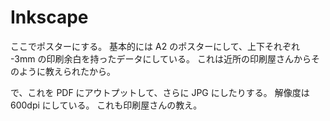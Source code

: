 # Inkscape

ここでポスターにする。
基本的には A2 のポスターにして、上下それぞれ -3mm の印刷余白を持ったデータにしている。
これは近所の印刷屋さんからそのように教えられたから。

で、これを PDF にアウトプットして、さらに JPG にしたりする。
解像度は 600dpi にしている。
これも印刷屋さんの教え。

